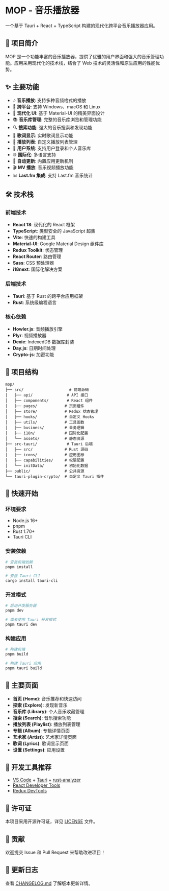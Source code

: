 # MOP - 音乐播放器

一个基于 Tauri + React + TypeScript 构建的现代化跨平台音乐播放器应用。

## 🎵 项目简介

MOP 是一个功能丰富的音乐播放器，提供了优雅的用户界面和强大的音乐管理功能。应用采用现代化的技术栈，结合了 Web 技术的灵活性和原生应用的性能优势。

## ✨ 主要功能

- 🎶 **音乐播放**: 支持多种音频格式的播放
- 📱 **跨平台**: 支持 Windows、macOS 和 Linux
- 🎨 **现代化 UI**: 基于 Material-UI 的精美界面设计
- 📚 **音乐库管理**: 完整的音乐库浏览和管理功能
- 🔍 **搜索功能**: 强大的音乐搜索和发现功能
- 📝 **歌词显示**: 实时歌词显示功能
- 🎵 **播放列表**: 自定义播放列表管理
- 👤 **用户系统**: 支持用户登录和个人音乐库
- 🌐 **国际化**: 多语言支持
- 🔄 **自动更新**: 内置应用更新机制
- 🎬 **MV 播放**: 音乐视频播放功能
- 📊 **Last.fm 集成**: 支持 Last.fm 音乐统计

## 🛠️ 技术栈

### 前端技术
- **React 18**: 现代化的 React 框架
- **TypeScript**: 类型安全的 JavaScript 超集
- **Vite**: 快速的构建工具
- **Material-UI**: Google Material Design 组件库
- **Redux Toolkit**: 状态管理
- **React Router**: 路由管理
- **Sass**: CSS 预处理器
- **i18next**: 国际化解决方案

### 后端技术
- **Tauri**: 基于 Rust 的跨平台应用框架
- **Rust**: 系统级编程语言

### 核心依赖
- **Howler.js**: 音频播放引擎
- **Plyr**: 视频播放器
- **Dexie**: IndexedDB 数据库封装
- **Day.js**: 日期时间处理
- **Crypto-js**: 加密功能

## 📁 项目结构

```
mop/
├── src/                    # 前端源码
│   ├── api/               # API 接口
│   ├── components/        # React 组件
│   ├── pages/            # 页面组件
│   ├── store/            # Redux 状态管理
│   ├── hooks/            # 自定义 Hooks
│   ├── utils/            # 工具函数
│   ├── business/         # 业务逻辑
│   ├── i18n/             # 国际化配置
│   └── assets/           # 静态资源
├── src-tauri/             # Tauri 后端
│   ├── src/              # Rust 源码
│   ├── icons/            # 应用图标
│   ├── capabilities/     # 权限配置
│   └── initData/         # 初始化数据
├── public/               # 公共资源
└── tauri-plugin-crypto/  # 自定义 Tauri 插件
```

## 🚀 快速开始

### 环境要求

- Node.js 16+
- pnpm
- Rust 1.70+
- Tauri CLI

### 安装依赖

```bash
# 安装前端依赖
pnpm install

# 安装 Tauri CLI
cargo install tauri-cli
```

### 开发模式

```bash
# 启动开发服务器
pnpm dev

# 或者使用 Tauri 开发模式
pnpm tauri dev
```

### 构建应用

```bash
# 构建前端
pnpm build

# 构建 Tauri 应用
pnpm tauri build
```

## 📱 主要页面

- **首页 (Home)**: 音乐推荐和快速访问
- **探索 (Explore)**: 发现新音乐
- **音乐库 (Library)**: 个人音乐收藏管理
- **搜索 (Search)**: 音乐搜索功能
- **播放列表 (Playlist)**: 播放列表管理
- **专辑 (Album)**: 专辑详情页面
- **艺术家 (Artist)**: 艺术家详情页面
- **歌词 (Lyrics)**: 歌词显示页面
- **设置 (Settings)**: 应用设置

## 🔧 开发工具推荐

- [VS Code](https://code.visualstudio.com/) + [Tauri](https://marketplace.visualstudio.com/items?itemName=tauri-apps.tauri-vscode) + [rust-analyzer](https://marketplace.visualstudio.com/items?itemName=rust-lang.rust-analyzer)
- [React Developer Tools](https://chrome.google.com/webstore/detail/react-developer-tools/fmkadmapgofadopljbjfkapdkoienihi)
- [Redux DevTools](https://chrome.google.com/webstore/detail/redux-devtools/lmhkpmbekcpmknklioeibfkpmmfibljd)

## 📄 许可证

本项目采用开源许可证，详见 [LICENSE](./LICENSE) 文件。

## 🤝 贡献

欢迎提交 Issue 和 Pull Request 来帮助改进项目！

## 📝 更新日志

查看 [CHANGELOG.md](./CHANGELOG.md) 了解版本更新详情。
